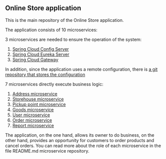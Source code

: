 ## **Online Store application**
This is the main repository of the Online Store application.

The application consists of 10 microservices:

3 microservices are needed to ensure the operation of the system:
1. [Spring Cloud Config Server](https://github.com/turaevdv/OnlineStoreMicroserviceCloudConfig)
2. [Spring Cloud Eureka Server](https://github.com/turaevdv/OnlineStoreMicroserviceEurekaServer)
3. [Spring Cloud Gateway](https://github.com/turaevdv/OnlineStoreMicroservicesGatewayServer)

In addition, since the application uses a remote configuration, there is [a git repository that stores the configuration](https://github.com/turaevdv/OnlineStoreMicroserviceConfigRepository)

7 microservices directly execute business logic:
1. [Address microservice](https://github.com/turaevdv/OnlineStoreMicroserviceAddress)
2. [Storehouse microservice](https://github.com/turaevdv/OnlineStoreMicroserviceStorehouse)
3. [Pickup point microservice](https://github.com/turaevdv/OnlineStoreMicroservicePickupPoint)
4. [Goods microservice](https://github.com/turaevdv/OnlineStoreMicroserviceGoods)
5. [User microservice](https://github.com/turaevdv/OnlineStoreMicroserviceUser)
6. [Order microservice](https://github.com/turaevdv/OnlineStoreMicroservicesOrder)
7. [Report microservice](https://github.com/turaevdv/OnlineStoreMicroserviceReport)

The application, on the one hand, allows its owner to do business, on the other hand, provides an opportunity for customers to order products and cancel orders.
You can read more about the role of each microservice in the file README.md microservice repository.